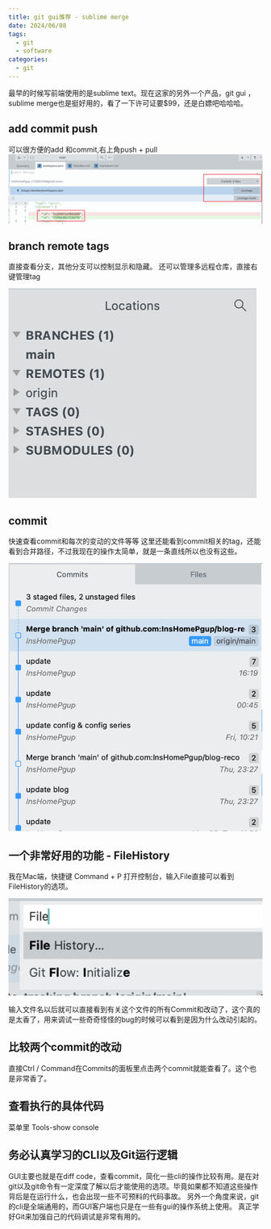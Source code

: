 ```yaml
---
title: git gui推荐 - sublime merge
date: 2024/06/08
tags:
  - git
  - software
categories:
  - git
---
```

最早的时候写前端使用的是sublime text。现在这家的另外一个产品，git gui ，sublime merge也是挺好用的，看了一下许可证要$99，还是白嫖吧哈哈哈。

## add commit push 
可以很方便的add 和commit,右上角push + pull
![](https://raw.githubusercontent.com/InsHomePgup/blog-reco/main/imgs/sublime.png)

## branch remote tags

直接查看分支，其他分支可以控制显示和隐藏。
还可以管理多远程仓库，直接右键管理tag

![](https://raw.githubusercontent.com/InsHomePgup/blog-reco/main/imgs/branch.png)



## commit
快速查看commit和每次的变动的文件等等
这里还能看到commit相关的tag，还能看到合并路径，不过我现在的操作太简单，就是一条直线所以也没有这些。



![](https://raw.githubusercontent.com/InsHomePgup/blog-reco/main/imgs/Snipaste_2024-06-08_17-28-59.png)
## 一个非常好用的功能 - FileHistory

我在Mac端，快捷键 Command + P 打开控制台，输入File直接可以看到FileHistory的选项。

![](https://raw.githubusercontent.com/InsHomePgup/blog-reco/main/imgs/FileHistoryCmd.png)

输入文件名以后就可以直接看到有关这个文件的所有Commit和改动了，这个真的是太香了，用来调试一些奇奇怪怪的bug的时候可以看到是因为什么改动引起的。

## 比较两个commit的改动

直接Ctrl / Command在Commits的面板里点击两个commit就能查看了。这个也是非常香了。

## 查看执行的具体代码 

菜单里 Tools-show console

## 务必认真学习的CLI以及Git运行逻辑

GUI主要也就是在diff code，查看commit，简化一些cli的操作比较有用。是在对git以及git命令有一定深度了解以后才能使用的选项。毕竟如果都不知道这些操作背后是在运行什么，也会出现一些不可预料的代码事故。
另外一个角度来说，git的cli是全端通用的，而GUI客户端也只是在一些有gui的操作系统上使用。
真正学好Git来加强自己的代码调试是非常有用的。


